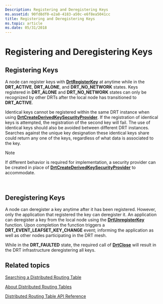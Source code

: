 ```yaml
---
Description: Registering and Deregistering Keys
ms.assetid: 90fd8df0-e2a8-4183-a50c-e6f8ea5041cc
title: Registering and Deregistering Keys
ms.topic: article
ms.date: 05/31/2018
---
```


# Registering and Deregistering Keys

## Registering Keys

A node can register keys with [**DrtRegisterKey**](/windows/desktop/api/drt/nf-drt-drtregisterkey) at anytime while in the **DRT\_ACTIVE**, **DRT\_ALONE**, and **DRT\_NO\_NETWORK** states. Keys registered in **DRT\_ALONE** and **DRT\_NO\_NETWORK** states can only be recognized by other DRTs after the local node has transitioned to **DRT\_ACTIVE**.

Identical keys cannot be registered within the same DRT instance when using [**DrtCreateDerivedKeySecurityProvider**](/windows/desktop/api/drt/nf-drt-drtcreatederivedkeysecurityprovider). If the registration of identical keys is attempted, the registration of the second key will fail. The use of identical keys should also be avoided between different DRT instances. Searches against the unique key designation these identical keys share could return any one of the keys, regardless of what data is associated to the key.

> [!Note]  
> If different behavior is required for implementation, a security provider can be created in place of [**DrtCreateDerivedKeySecurityProvider**](/windows/desktop/api/drt/nf-drt-drtcreatederivedkeysecurityprovider) to accommodate.

 

## Deregistering Keys

A node can deregister a key anytime after it has been registered. However, only the application that registered the key can deregister it. An application can deregister a key from the local node using the [**DrtUnregisterKey**](/windows/desktop/api/drt/nf-drt-drtunregisterkey) function. Upon completion the function triggers a **DRT\_EVENT\_LEAFSET\_KEY\_CHANGE** event; informing the application as well as other nodes participating in the DRT mesh.

While in the **DRT\_FAULTED** state, the required call of [**DrtClose**](/windows/desktop/api/drt/nf-drt-drtclose) will result in the DRT infrastructure deregistering all keys.

## Related topics

<dl> <dt>

[Searching a Distributed Routing Table](searching-a-distributed-routing-table.md)
</dt> <dt>

[About Distributed Routing Tables](about-distributed-routing-tables.md)
</dt> <dt>

[Distributed Routing Table API Reference](distributed-routing-table-api-reference.md)
</dt> </dl>

 

 



